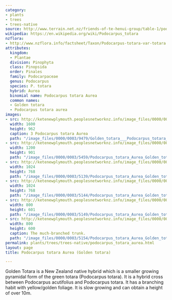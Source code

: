```yaml
---
category:
- plants
- trees
- trees-native
source: http://www.terrain.net.nz/friends-of-te-henui-group/table-1/podocarpus-totara-aurea-golden-totara.html
wikipedia: https://en.wikipedia.org/wiki/Podocarpus_totara
nzflora:
- http://www.nzflora.info/factsheet/Taxon/Podocarpus-totara-var-totara.html
attributes:
  kingdom:
  - Plantae
  division: Pinophyta
  class: Pinopsida
  order: Pinales
  family: Podocarpaceae
  genus: Podocarpus
  species: P. totara
  hybrid: Aurea
  binomial name: Podocarpus totara Aurea
  common names:
  - Golden totara
  - Podocarpus totara aurea
images:
- src: http://ketenewplymouth.peoplesnetworknz.info/image_files/0000/0003/9479/Golden_totara___Podocarpus_totara_aurea-001.JPG
  width: 1600
  height: 962
  caption: 3 Podocarpus totara Aurea
  path: "/image_files/0000/0003/9479/Golden_totara___Podocarpus_totara_aurea-001.JPG"
- src: http://ketenewplymouth.peoplesnetworknz.info/image_files/0000/0003/5459/Podocarpus_totara_Aurea_Golden_totara-002.JPG
  width: 1200
  height: 901
  path: "/image_files/0000/0003/5459/Podocarpus_totara_Aurea_Golden_totara-002.JPG"
- src: http://ketenewplymouth.peoplesnetworknz.info/image_files/0000/0003/5139/Podocarpus_totara_Aurea_Golden_totara-001.JPG
  width: 1024
  height: 768
  path: "/image_files/0000/0003/5139/Podocarpus_totara_Aurea_Golden_totara-001.JPG"
- src: http://ketenewplymouth.peoplesnetworknz.info/image_files/0000/0003/5144/Podocarpus_totara_Aurea_Golden_totara-002.JPG
  width: 1024
  height: 768
  path: "/image_files/0000/0003/5144/Podocarpus_totara_Aurea_Golden_totara-002.JPG"
- src: http://ketenewplymouth.peoplesnetworknz.info/image_files/0000/0003/5149/Podocarpus_totara_Aurea_Golden_totara-003.JPG
  width: 800
  height: 601
  path: "/image_files/0000/0003/5149/Podocarpus_totara_Aurea_Golden_totara-003.JPG"
- src: http://ketenewplymouth.peoplesnetworknz.info/image_files/0000/0003/5154/Podocarpus_totara_Aurea_Golden_totara-004.JPG
  width: 800
  height: 600
  caption: The much-branched trunk.
  path: "/image_files/0000/0003/5154/Podocarpus_totara_Aurea_Golden_totara-004.JPG"
permalink: plants/trees/trees-native/podocarpus_totara_aurea.html
layout: page
title: Podocarpus totara Aurea (Golden totara)

---
```

Golden Totara is a New Zealand native hybrid which is a smaller growing pyramidal form of the green totara (Podocarpus totara). It is a hybrid cross between Podocarpus acutifolius and Podocarpus totara. It has a branching habit with yellow/golden foliage. It is slow growing and can obtain a height of over 10m.

